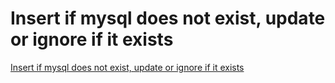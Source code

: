 # Insert if mysql does not exist, update or ignore if it exists
[Insert if mysql does not exist, update or ignore if it exists](https://aiwithcloud.com/2022/09/15/insert_if_mysql_does_not_exist_update_or_ignore_if_it_exists/)